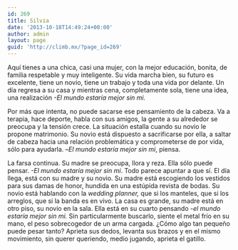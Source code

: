 ```yaml
---
id: 269
title: Silvia
date: '2013-10-18T14:49:24+00:00'
author: admin
layout: page
guid: 'http://climb.mx/?page_id=269'
---
```


Aquí tienes a una chica, casi una mujer, con la mejor educación, bonita, de familia respetable y muy inteligente. Su vida marcha bien, su futuro es excelente, tiene un novio, tiene un trabajo y toda una vida por delante. Un día regresa a su casa y mientras cena, completamente sola, tiene una idea, una realización *-El mundo estaría mejor sin mi.*

Por más que intenta, no puede sacarse ese pensamiento de la cabeza. Va a terapia, hace deporte, habla con sus amigos, la gente a su alrededor se preocupa y la tensión crece. La situación estalla cuando su novio le propone matrimonio. Su novio está dispuesto a sacrificarse por ella, a saltar de cabeza hacia una relación problemática y comprometerse de por vida, sólo para ayudarla. –*El mundo estaría mejor sin mi*, piensa.

La farsa continua. Su madre se preocupa, llora y reza. Ella sólo puede pensar. *-El mundo estaría mejor sin mi*. Todo parece apuntar a que sí. El día llega, está con su madre y su novio. Su madre está escogiendo los vestidos para sus damas de honor, hundida en una estúpida revista de bodas. Su novio está hablando con la *wedding planner,* que si los manteles, que si los arreglos, que si la banda es en vivo. La casa es grande, su madre está en otro piso, su novio en la sala. Ella está en su cuarto pensando *-el mundo estaría mejor sin mi.* Sin particularmente buscarlo, siente el metal frío en su mano, el peso sobrecogedor de un arma cargada. ¿Cómo algo tan pequeño puede pesar tanto? Aprieta sus dedos, levanta sus brazos y en el mismo movimiento, sin querer queriendo, medio jugando, aprieta el gatillo.